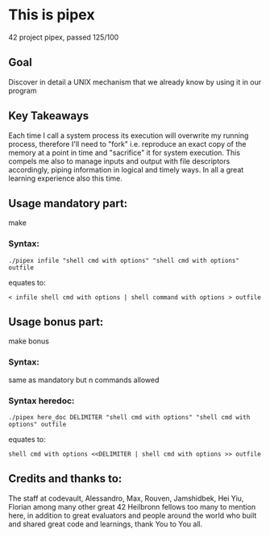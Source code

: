 # This is pipex
42 project pipex, passed 125/100

## Goal
Discover in detail a UNIX mechanism that we already know by using it in our program

## Key Takeaways
Each time I call a system process its execution will overwrite my running process, therefore I'll need to "fork"
i.e. reproduce an exact copy of the memory at a point in time and "sacrifice" it for system execution.
This compels me also to manage inputs and output with file descriptors accordingly, piping information in logical and timely ways.
In all a great learning experience also this time.

## Usage mandatory part:

make

### Syntax:

`./pipex infile "shell cmd with options" "shell cmd with options" outfile`

equates to:

`< infile shell cmd with options | shell command with options > outfile`

## Usage bonus part:

make bonus

### Syntax:
same as mandatory but n commands allowed

### Syntax heredoc:

`./pipex here_doc DELIMITER "shell cmd with options" "shell cmd with options" outfile`

equates to:

`shell cmd with options <<DELIMITER | shell cmd with options >> outfile`

## Credits and thanks to:
The staff at codevault, Alessandro, Max, Rouven, Jamshidbek, Hei Yiu, Florian among many other great 42 Heilbronn fellows too many to mention here, in addition to great evaluators and people around the world who built and shared great code and learnings, thank You to You all.
